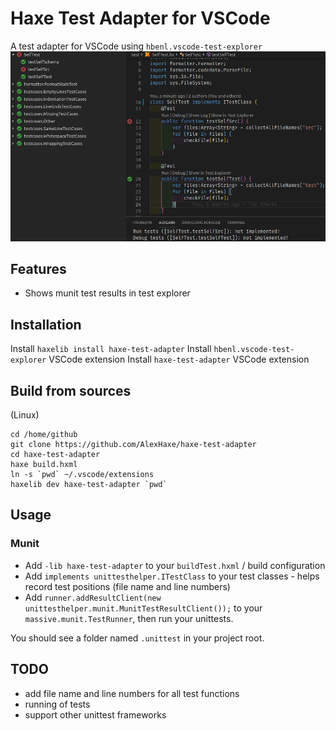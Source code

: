# Haxe Test Adapter for VSCode

A test adapter for VSCode using `hbenl.vscode-test-explorer`
![VSCode Test Adapter for Haxe](resources/haxe-test-adapter.png)

## Features

* Shows munit test results in test explorer

## Installation

Install `haxelib install haxe-test-adapter`
Install `hbenl.vscode-test-explorer` VSCode extension
Install `haxe-test-adapter` VSCode extension

## Build from sources

(Linux)
```
cd /home/github
git clone https://github.com/AlexHaxe/haxe-test-adapter
cd haxe-test-adapter
haxe build.hxml
ln -s `pwd` ~/.vscode/extensions
haxelib dev haxe-test-adapter `pwd`
```

## Usage

### Munit

* Add `-lib haxe-test-adapter` to your `buildTest.hxml` / build configuration
* Add `implements unittesthelper.ITestClass` to your test classes - helps record test positions (file name and line numbers)
* Add `runner.addResultClient(new unittesthelper.munit.MunitTestResultClient());` to your `massive.munit.TestRunner`, then run your unittests.

You should see a folder named `.unittest` in your project root. 

## TODO

* add file name and line numbers for all test functions
* running of tests
* support other unittest frameworks
